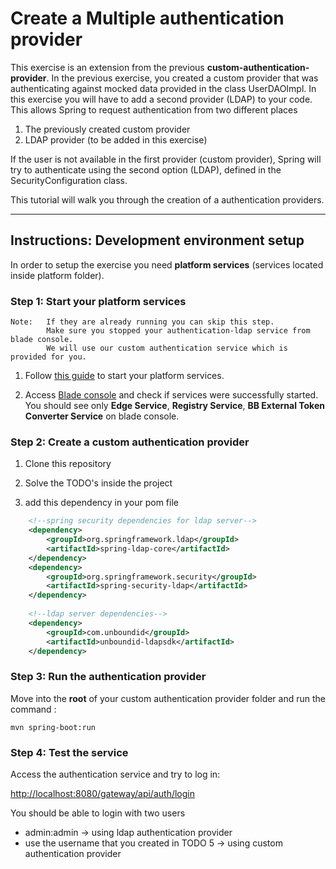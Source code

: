 # Create a Multiple authentication provider

This exercise is an extension from the previous **custom-authentication-provider**. 
In the previous exercise, you created a custom provider that was authenticating against mocked data provided in the class UserDAOImpl. 
In this exercise you will have to add a second provider (LDAP) to your code. This allows Spring to request authentication from two different places

1. The previously created custom provider
2. LDAP provider (to be added in this exercise)

If the user is not available in the first provider (custom provider), Spring will try to authenticate using the second option (LDAP), defined in the SecurityConfiguration class.

This tutorial will walk you through the creation of a authentication providers.

---

## Instructions: Development environment setup

In order to setup the exercise you need **platform services** (services located inside platform folder).

### Step 1: Start your platform services

	Note: 	If they are already running you can skip this step. 
			Make sure you stopped your authentication-ldap service from blade console.
			We will use our custom authentication service which is provided for you.

1. Follow [this guide](https://bitbucket.org/backbase/cxs-wa3-setup) to start your platform services.

2. Access [Blade console](http://localhost:8080) and check if services were successfully started. You should see only **Edge Service**, **Registry Service**,  **BB External Token Converter Service** on blade console.

### Step 2: Create a custom authentication provider

1. Clone this repository

1. Solve the TODO's inside the project

1. add this dependency in your pom file

```xml
    <!--spring security dependencies for ldap server-->
    <dependency>
        <groupId>org.springframework.ldap</groupId>
        <artifactId>spring-ldap-core</artifactId>
    </dependency>
    <dependency>
        <groupId>org.springframework.security</groupId>
        <artifactId>spring-security-ldap</artifactId>
    </dependency>
    
    <!--ldap server dependencies-->
    <dependency>
        <groupId>com.unboundid</groupId>
        <artifactId>unboundid-ldapsdk</artifactId>
    </dependency>
``` 

### Step 3: Run the authentication provider 

Move into the **root** of your custom authentication provider folder and run the command :

	mvn spring-boot:run

### Step 4: Test the service

Access the authentication service and try to log in:

[http://localhost:8080/gateway/api/auth/login](http://localhost:8080/gateway/api/auth/login)

You should be able to login with two users

- admin:admin       -> using ldap authentication provider
- use the username that you created in TODO 5 -> using custom authentication provider 